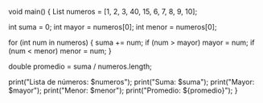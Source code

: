 void main() {
  List<int> numeros = [1, 2, 3, 40, 15, 6, 7, 8, 9, 10];

  int suma = 0;
  int mayor = numeros[0];
  int menor = numeros[0];

  for (int num in numeros) {
    suma += num;
    if (num > mayor) mayor = num;
    if (num < menor) menor = num;
  }

  double promedio = suma / numeros.length;

  print("Lista de números: $numeros");
  print("Suma: $suma");
  print("Mayor: $mayor");
  print("Menor: $menor");
  print("Promedio: ${promedio}");
}
